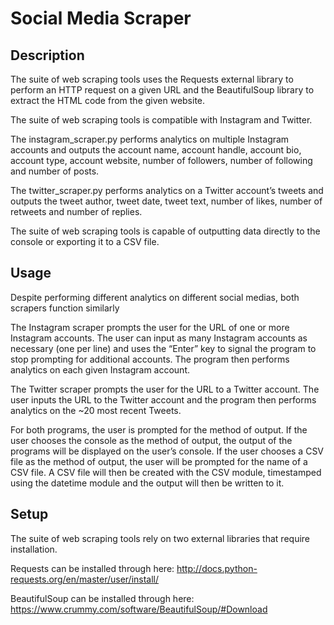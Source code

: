 # Social Media Scraper

## Description

The suite of web scraping tools uses the Requests external library to perform an HTTP request on a given URL and the BeautifulSoup library to extract the HTML code from the given website.

The suite of web scraping tools is compatible with Instagram and Twitter.

The instagram_scraper.py performs analytics on multiple Instagram accounts and outputs the account name, account handle, account bio, account type, account website, number of followers, number of following and number of posts.

The twitter_scraper.py performs analytics on a Twitter account’s tweets and outputs the tweet author, tweet date, tweet text, number of likes, number of retweets and number of replies.

The suite of web scraping tools is capable of outputting data directly to the console or exporting it to a CSV file.

## Usage

Despite performing different analytics on different social medias, both scrapers function similarly

The Instagram scraper prompts the user for the URL of one or more Instagram accounts. The user can input as many Instagram accounts as necessary (one per line) and uses the “Enter” key to signal the program to stop prompting for additional accounts. The program then performs analytics on each given Instagram account.

The Twitter scraper prompts the user for the URL to a Twitter account. The user inputs the URL to the Twitter account and the program then performs analytics on the ~20 most recent Tweets.

For both programs, the user is prompted for the method of output. If the user chooses the console as the method of output, the output of the programs will be displayed on the user’s console. If the user chooses a CSV file as the method of output, the user will be prompted for the name of a CSV file. A CSV file will then be created with the CSV module, timestamped using the datetime module and the output will then be written to it. 

## Setup

The suite of web scraping tools rely on two external libraries that require installation.

Requests can be installed through here:
http://docs.python-requests.org/en/master/user/install/

BeautifulSoup can be installed through here: https://www.crummy.com/software/BeautifulSoup/#Download
